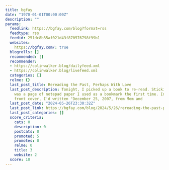 ```yaml
---
title: bgfay
date: "1970-01-01T00:00:00Z"
description: ""
params:
  feedlink: https://bgfay.com/blog?format=rss
  feedtype: rss
  feedid: 251dc8b35af021d43f870576798f99b1
  websites:
    https://bgfay.com/: true
  blogrolls: []
  recommended: []
  recommender:
  - https://colinwalker.blog/dailyfeed.xml
  - https://colinwalker.blog/livefeed.xml
  categories: []
  relme: {}
  last_post_title: Rereading the Past, Perhaps With Love
  last_post_description: Tonight, I picked up a book to re-read. Sticking out of it
    was a page of notepad paper I used as a bookmark the first time. Inside the book's
    front cover, I'd written "December 25, 2007, from Mom and
  last_post_date: "2024-05-26T23:30:32Z"
  last_post_link: https://bgfay.com/blog/2024/5/26/rereading-the-past-perhaps-with-love
  last_post_categories: []
  score_criteria:
    cats: 0
    description: 0
    postcats: 0
    promoted: 5
    promotes: 0
    relme: 0
    title: 3
    website: 2
  score: 10
---
```

